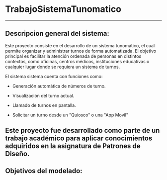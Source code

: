 # TrabajoSistemaTunomatico
---
## Descripcion general del sistema:
Este proyecto consiste en el desarrollo de un sistema tunomático, el cual permite organizar y administrar turnos de forma automatizada. El objetivo principal es facilitar la atención ordenada de personas en distintos contextos, como oficinas, centros médicos, instituciones educativas o cualquier lugar donde se requiera un sistema de turnos.

El sistema sistema cuenta con funciones como:

- Generación automática de números de turno.

- Visualización del turno actual.

- Llamado de turnos en pantalla.

- Solicitar un turno desde un "Quiosco" o una "App Movil"

Este proyecto fue desarrollado como parte de un trabajo académico para aplicar conocimientos adquiridos en la asignatura de **Patrones de Diseño**.
---
## Objetivos del modelado:
